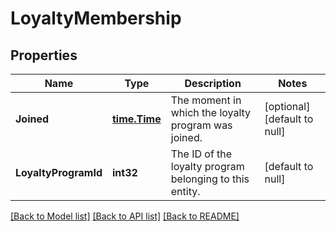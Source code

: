 # LoyaltyMembership

## Properties
Name | Type | Description | Notes
------------ | ------------- | ------------- | -------------
**Joined** | [**time.Time**](time.Time.md) | The moment in which the loyalty program was joined. | [optional] [default to null]
**LoyaltyProgramId** | **int32** | The ID of the loyalty program belonging to this entity. | [default to null]

[[Back to Model list]](../README.md#documentation-for-models) [[Back to API list]](../README.md#documentation-for-api-endpoints) [[Back to README]](../README.md)



